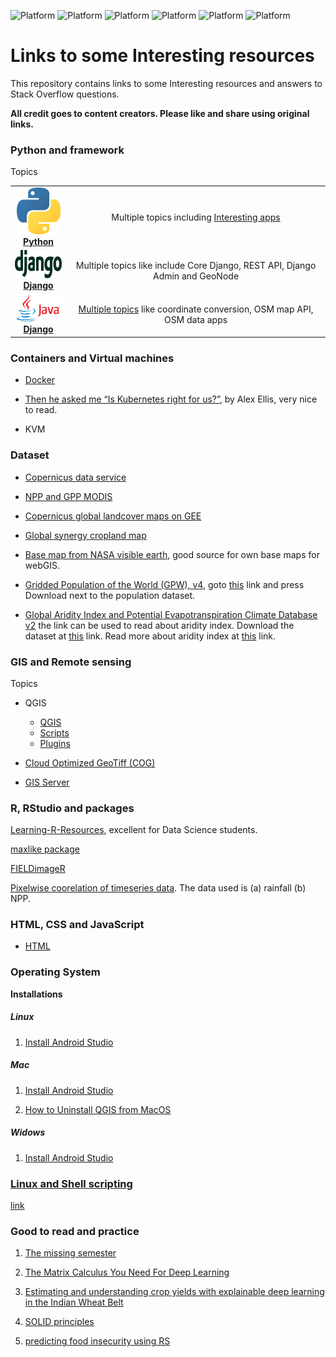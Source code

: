 ![Platform](https://img.shields.io/badge/Language-bash-green.svg?longCache=true)
![Platform](https://img.shields.io/badge/Language-Python-yellow.svg?longCache=true)
![Platform](https://img.shields.io/badge/framework-Django-orange.svg?longCache=true)
![Platform](https://img.shields.io/badge/Database-MySQL-orange.svg?longCache=true)
![Platform](https://img.shields.io/badge/Database-PostgreSQL-orange.svg?longCache=true)
![Platform](https://img.shields.io/badge/Language-R-blue.svg?longCache=true)

# Links to some Interesting resources
This repository contains links to some Interesting resources and answers to Stack Overflow questions.

__All credit goes to content creators. Please like and share using original links.__


### Python and framework

Topics

<center>
<table>
  <tr>
    <td align="center"><a href="https://github.com/mnahmad/links_2_tutorials/blob/master/all_contents/python/python.md"><img src="img/python.png" width="70px;" height="75px;" alt="DevOps" /><br /><b>Python</b></a></td>
    <td align="center"> Multiple topics including <a href="https://github.com/mnahmad/links_2_tutorials/blob/master/python.md#Interesting-apps">Interesting apps</a></td>
  </tr>
  <tr>
        <td align="center"><a href="https://github.com/mnahmad/links_2_tutorials/blob/master/all_contents/django/django.md"><img src="img/django.png" width="85px;" height="45px;" alt="Jenkins"/><br /><b>Django</b></a></td>
        <td align="center"> Multiple topics like include Core Django, REST API, Django Admin and GeoNode </td>
  </tr>
  <tr>
        <td align="center"><a href="https://github.com/mnahmad/links_2_tutorials/blob/master/android.md#Geographic-coordinate-conversion"><img src="img/Java.png" width="85px;" height="45px;" alt="Jenkins"/><br /><b>Django</b></a></td>
        <td align="center"> <a href="https://github.com/mnahmad/links_2_tutorials/blob/master/all_contents/java/android.md"> Multiple topics</a>  like coordinate conversion, OSM map API, OSM data apps </td>
  </tr>
  </table>
  </center>


### Containers and Virtual machines

- [Docker](https://github.com/mnahmad/links_2_tutorials/blob/master/vms.md#Docker)
- [Then he asked me “Is Kubernetes right for us?”](https://medium.com/@alexellisuk/then-he-asked-me-is-kubernetes-right-for-us-78695ee35289), by Alex Ellis,  very nice to read.

- KVM



### Dataset

- [Copernicus data service](https://cds.climate.copernicus.eu/cdsapp#!/search?type=dataset)

- [NPP and GPP MODIS](https://modis.gsfc.nasa.gov/data/dataprod/mod17.php)

- [Copernicus global landcover maps on GEE](https://blog.vito.be/remotesensing/copernicus_globalland_gee)

- [Global synergy cropland map](https://dataverse.harvard.edu/dataset.xhtml?persistentId=doi%3A10.7910%2FDVN%2FZWSFAA&fbclid=IwAR3hpGdEFs8-R9GP9i8TJpbx0caySnOz5Ipgvlgkl-yatVRQlk7UIB5qHXs)

- [Base map from NASA visible earth](https://visibleearth.nasa.gov/images/147190/explorer-base-map?fbclid=IwAR1XqY4slDiO-viSxNWHkCYmAaH4v-w4q3uQHtXkFQ9oZCcpubM3IR-jNQs), good source for own base maps for webGIS.

- [Gridded Population of the World (GPW), v4](https://sedac.ciesin.columbia.edu/data/set/gpw-v4-population-density-rev11), goto [this](https://sedac.ciesin.columbia.edu/data/collection/gpw-v4/sets/browse) link and press Download next to the population dataset.

- [Global Aridity Index and Potential Evapotranspiration Climate Database v2](https://cgiarcsi.community/2019/01/24/global-aridity-index-and-potential-evapotranspiration-climate-database-v2/) the link can be used to read about aridity index. Download the dataset at [this](https://figshare.com/articles/Global_Aridity_Index_and_Potential_Evapotranspiration_ET0_Climate_Database_v2/7504448/3) link. Read more about aridity index at [this](https://en.wikipedia.org/wiki/Aridity_index) link.   

### GIS and Remote sensing

Topics
- QGIS
  - [QGIS](https://github.com/mnahmad/links_2_tutorials/blob/master/all_contents/gis/qgis.md)
  - [Scripts](https://github.com/mnahmad/links_2_tutorials/blob/master/qgis.md#Scripts)
  - [Plugins](https://github.com/mnahmad/links_2_tutorials/blob/master/qgis.md#Plugins)

- [Cloud Optimized GeoTiff (COG)](https://github.com/mnahmad/links_2_tutorials/blob/master/all_contents/gis/cog.md)
- [GIS Server](https://github.com/mnahmad/links_2_tutorials/blob/master/all_contents/gis/GISServers.md)


### R, RStudio and packages

[Learning-R-Resources](https://github.com/Joscelinrocha/Learning-R-resources/wiki), excellent for Data Science students.

[maxlike package](https://cran.r-project.org/web/packages/maxlike/maxlike.pdf)


[FIELDimageR](https://github.com/filipematias23/FIELDimageR?fbclid=IwAR2FQK_x2PiMiGTbkgyagfRQRDHcqyag8r59fJr5iJ72HUQz1KUgJ2-guKk)


[Pixelwise coorelation of timeseries data](https://www.hakimabdi.com/blog/test-pixelwise-correlation-between-two-time-series-of-gridded-satellite-data-in-r). The data used is (a) rainfall (b) NPP.


### HTML, CSS and JavaScript
- [HTML](https://github.com/mnahmad/links_2_tutorials/blob/master/all_contents/html_css_js/html_css_js.md)



### Operating System

__Installations__  
##### Linux
1. [Install Android Studio](https://developer.android.com/studio/install)

##### Mac
1. [Install Android Studio](https://developer.android.com/studio/install)


2. [How to Uninstall QGIS from MacOS](https://gis.stackexchange.com/questions/268229/how-to-uninstall-qgis-from-macos)


#####  Widows
1. [Install Android Studio](https://developer.android.com/studio/install)



### [Linux and Shell scripting](https://github.com/mnahmad/links_2_tutorials/blob/master/linux.md)

[link](https://github.com/mnahmad/links_2_tutorials/blob/master/linux.md)







### Good to read and practice

1. [The missing semester](https://missing.csail.mit.edu/2020/)

2. [The Matrix Calculus You Need For Deep Learning](https://explained.ai/matrix-calculus/index.html?fbclid=IwAR1N3yPDddvrdxzS70M9iWDtOpWJP9d3FZP4Hd8r5e1vqCN1ASyCR7B3Wco#sec2)

3. [Estimating and understanding crop yields with explainable deep learning in the Indian Wheat Belt](https://iopscience.iop.org/article/10.1088/1748-9326/ab68ac)

4. [SOLID principles](https://medium.com/analytics-vidhya/s-o-l-i-d-principles-7caf040fab96)

5. [predicting food insecurity using RS](https://towardsdatascience.com/predicting-food-insecurity-in-zambia-using-satellite-imagery-272ffecbbce5)
